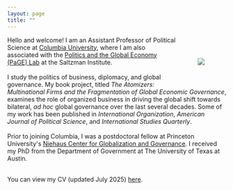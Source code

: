 ```yaml
---
layout: page
title: ""
---
```




<img style="float: right; padding: 50px;" src="assets/thrall_headshot_2022.JPG">
Hello and welcome! I am an Assistant Professor of Political Science at <a href="https://polisci.columbia.edu/">Columbia University</a>, where I am also associated with the <a href="https://www.siwps.org/programs/the-politics-and-global-economy-page-lab/">Politics and the Global Economy (PaGE) Lab</a> at the Saltzman Institute. <br>
<br>
I study the politics of business, diplomacy, and global governance. My book project, titled <i>The Atomizers: Multinational Firms and the Fragmentation of Global Economic Governance</i>, examines the role of organized business in driving the global shift towards bilateral, <i>ad hoc</i> global governance over the last several decades. Some of my work has been published in <i>International Organization</i>, <i>American Journal of Political Science</i>, and <i>International Studies Quarterly</i>. 
<br><br>
Prior to joining Columbia, I was a postdoctoral fellow at Princeton University's <a href="https://niehaus.princeton.edu/">Niehaus Center for Globalization and Governance</a>. I received my PhD from the Department of Government at The University of Texas at Austin.<br><br>

You can view my CV (updated July 2025) [here](assets/thrall_cv_july_2025.pdf).

